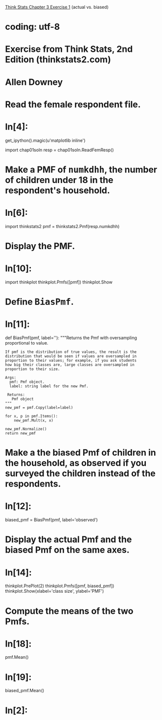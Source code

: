 [Think Stats Chapter 3 Exercise 1](http://greenteapress.com/thinkstats2/html/thinkstats2004.html#toc31) (actual vs. biased)

# coding: utf-8

# Exercise from Think Stats, 2nd Edition (thinkstats2.com)<br>
# Allen Downey
# 
# Read the female respondent file.

# In[4]:

get_ipython().magic(u'matplotlib inline')

import chap01soln
resp = chap01soln.ReadFemResp()


# Make a PMF of <tt>numkdhh</tt>, the number of children under 18 in the respondent's household.

# In[6]:

import thinkstats2
pmf = thinkstats2.Pmf(resp.numkdhh)


# Display the PMF.

# In[10]:

import thinkplot
thinkplot.Pmfs([pmf])
thinkplot.Show


# Define <tt>BiasPmf</tt>.

# In[11]:

def BiasPmf(pmf, label=''):
    """Returns the Pmf with oversampling proportional to value.

    If pmf is the distribution of true values, the result is the
    distribution that would be seen if values are oversampled in
    proportion to their values; for example, if you ask students
    how big their classes are, large classes are oversampled in
    proportion to their size.

    Args:
      pmf: Pmf object.
      label: string label for the new Pmf.

     Returns:
       Pmf object
    """
    new_pmf = pmf.Copy(label=label)

    for x, p in pmf.Items():
        new_pmf.Mult(x, x)
        
    new_pmf.Normalize()
    return new_pmf


# Make a the biased Pmf of children in the household, as observed if you surveyed the children instead of the respondents.

# In[12]:

biased_pmf = BiasPmf(pmf, label='observed')


# Display the actual Pmf and the biased Pmf on the same axes.

# In[14]:

thinkplot.PrePlot(2)
thinkplot.Pmfs([pmf, biased_pmf])
thinkplot.Show(xlabel='class size', ylabel='PMF')


# Compute the means of the two Pmfs.

# In[18]:

pmf.Mean()


# In[19]:

biased_pmf.Mean()


# In[2]:
